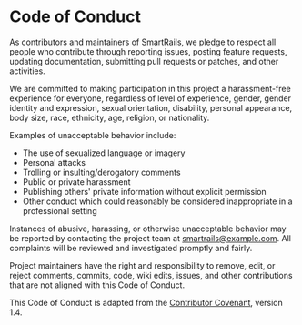 # Code of Conduct

As contributors and maintainers of SmartRails, we pledge to respect all people who contribute through reporting issues, posting feature requests, updating documentation, submitting pull requests or patches, and other activities.

We are committed to making participation in this project a harassment-free experience for everyone, regardless of level of experience, gender, gender identity and expression, sexual orientation, disability, personal appearance, body size, race, ethnicity, age, religion, or nationality.

Examples of unacceptable behavior include:
- The use of sexualized language or imagery
- Personal attacks
- Trolling or insulting/derogatory comments
- Public or private harassment
- Publishing others' private information without explicit permission
- Other conduct which could reasonably be considered inappropriate in a professional setting

Instances of abusive, harassing, or otherwise unacceptable behavior may be reported by contacting the project team at smartrails@example.com. All complaints will be reviewed and investigated promptly and fairly.

Project maintainers have the right and responsibility to remove, edit, or reject comments, commits, code, wiki edits, issues, and other contributions that are not aligned with this Code of Conduct.

This Code of Conduct is adapted from the [Contributor Covenant](https://www.contributor-covenant.org/), version 1.4.